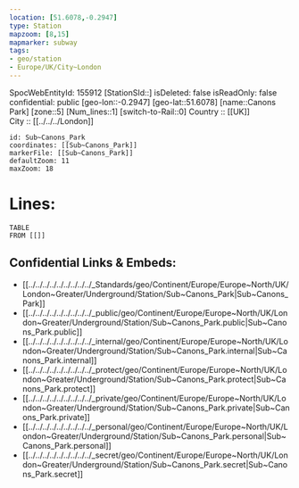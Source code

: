 ```yaml
---
location: [51.6078,-0.2947] 
type: Station 
mapzoom: [8,15] 
mapmarker: subway 
tags:
- geo/station
- Europe/UK/City~London
---
```

SpocWebEntityId: 155912
[StationSId::] 
isDeleted: false
isReadOnly: false
confidential: public
[geo-lon::-0.2947] 
[geo-lat::51.6078] 
[name::Canons Park] 
[zone::5] 
[Num_lines::1] 
[switch-to-Rail::0] 
Country :: [[UK]]  
City :: [[../../../London]]  


```leaflet
id: Sub~Canons_Park
coordinates: [[Sub~Canons_Park]] 
markerFile: [[Sub~Canons_Park]] 
defaultZoom: 11 
maxZoom: 18
```


# Lines: 
```dataview
TABLE 
FROM [[]] 
```

## Confidential Links & Embeds: 
- [[../../../../../../../../../_Standards/geo/Continent/Europe/Europe~North/UK/London~Greater/Underground/Station/Sub~Canons_Park|Sub~Canons_Park]] 
- [[../../../../../../../../../_public/geo/Continent/Europe/Europe~North/UK/London~Greater/Underground/Station/Sub~Canons_Park.public|Sub~Canons_Park.public]] 
- [[../../../../../../../../../_internal/geo/Continent/Europe/Europe~North/UK/London~Greater/Underground/Station/Sub~Canons_Park.internal|Sub~Canons_Park.internal]] 
- [[../../../../../../../../../_protect/geo/Continent/Europe/Europe~North/UK/London~Greater/Underground/Station/Sub~Canons_Park.protect|Sub~Canons_Park.protect]] 
- [[../../../../../../../../../_private/geo/Continent/Europe/Europe~North/UK/London~Greater/Underground/Station/Sub~Canons_Park.private|Sub~Canons_Park.private]] 
- [[../../../../../../../../../_personal/geo/Continent/Europe/Europe~North/UK/London~Greater/Underground/Station/Sub~Canons_Park.personal|Sub~Canons_Park.personal]] 
- [[../../../../../../../../../_secret/geo/Continent/Europe/Europe~North/UK/London~Greater/Underground/Station/Sub~Canons_Park.secret|Sub~Canons_Park.secret]] 

